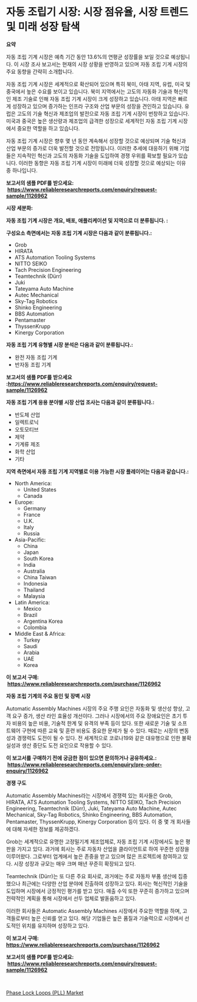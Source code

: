 <p><h1>자동 조립기 시장: 시장 점유율, 시장 트렌드 및 미래 성장 탐색</h1></p><p><strong>요약</strong></p>
<p><p>자동 조립 기계 시장은 예측 기간 동안 13.6%의 연평균 성장률을 보일 것으로 예상됩니다. 이 시장 조사 보고서는 현재의 시장 상황을 반영하고 있으며 자동 조립 기계 시장의 주요 동향을 간략히 소개합니다.</p><p>자동 조립 기계 시장은 세계적으로 확산되어 있으며 특히 북미, 아태 지역, 유럽, 미국 및 중국에서 높은 수요를 보이고 있습니다. 북미 지역에서는 고도의 자동화 기술과 혁신적인 제조 기술로 인해 자동 조립 기계 시장이 크게 성장하고 있습니다. 아태 지역은 빠르게 성장하고 있으며 증가하는 인프라 구조와 산업 부문의 성장을 견인하고 있습니다. 유럽은 고도의 기술 혁신과 제조업의 발전으로 자동 조립 기계 시장이 번창하고 있습니다. 미국과 중국은 높은 생산량과 제조업의 급격한 성장으로 세계적인 자동 조립 기계 시장에서 중요한 역할을 하고 있습니다.</p><p>자동 조립 기계 시장은 향후 몇 년 동안 계속해서 성장할 것으로 예상되며 기술 혁신과 산업 부문의 증가로 더욱 발전할 것으로 전망됩니다. 이러한 추세에 대응하기 위해 기업들은 지속적인 혁신과 고도의 자동화 기술을 도입하여 경쟁 우위를 확보할 필요가 있습니다. 이러한 동향은 자동 조립 기계 시장이 미래에 더욱 성장할 것으로 예상되는 이유 중 하나입니다.</p></p>
<p><strong>보고서의 샘플 PDF를 받으세요: &nbsp;<a href="https://www.reliableresearchreports.com/enquiry/request-sample/1126962">https://www.reliableresearchreports.com/enquiry/request-sample/1126962</a></strong></p>
<p><strong>시장 세분화:</strong></p>
<p><strong> 자동 조립 기계 시장은 개요, 배포, 애플리케이션 및 지역으로 더 분류됩니다. :</strong></p>
<p><strong>구성요소 측면에서는 자동 조립 기계 시장은 다음과 같이 분류됩니다.:</strong></p>
<p><ul><li>Grob</li><li>HIRATA</li><li>ATS Automation Tooling Systems</li><li>NITTO SEIKO</li><li>Tach Precision Engineering</li><li>Teamtechnik (Dürr)</li><li>Juki</li><li>Tateyama Auto Machine</li><li>Autec Mechanical</li><li>Sky-Tag Robotics</li><li>Shinko Engineering</li><li>BBS Automation</li><li>Pentamaster</li><li>ThyssenKrupp</li><li>Kinergy Corporation</li></ul></p>
<p><strong> 자동 조립 기계 유형별 시장 분석은 다음과 같이 분류됩니다.:</strong></p>
<p><ul><li>완전 자동 조립 기계</li><li>반자동 조립 기계</li></ul></p>
<p><strong>보고서의 샘플 PDF를 받으세요 :<a href="https://www.reliableresearchreports.com/enquiry/request-sample/1126962">https://www.reliableresearchreports.com/enquiry/request-sample/1126962</a></strong></p>
<p><strong> 자동 조립 기계 응용 분야별 시장 산업 조사는 다음과 같이 분류됩니다.:</strong></p>
<p><ul><li>반도체 산업</li><li>일렉트로닉</li><li>오토모티브</li><li>제약</li><li>기계류 제조</li><li>화학 산업</li><li>기타</li></ul></p>
<p><strong>지역 측면에서 자동 조립 기계 지역별로 이용 가능한 시장 플레이어는 다음과 같습니다.:</strong></p>
<p><ul>
    <li>
        North America:
        <ul>
            <li>United States</li>
            <li>Canada</li>
        </ul>
    </li>
    <li>
        Europe:
        <ul>
            <li>Germany</li>
            <li>France</li>
            <li>U.K.</li>
            <li>Italy</li>
            <li>Russia</li>
        </ul>
    </li>
    <li>
        Asia-Pacific:
        <ul>
            <li>China</li>
            <li>Japan</li>
            <li>South Korea</li>
            <li>India</li>
            <li>Australia</li>
            <li>China Taiwan</li>
            <li>Indonesia</li>
            <li>Thailand</li>
            <li>Malaysia</li>
        </ul>
    </li>
    <li>
        Latin America:
        <ul>
            <li>Mexico</li>
            <li>Brazil</li>
            <li>Argentina Korea</li>
            <li>Colombia</li>
        </ul>
    </li>
    <li>
        Middle East & Africa:
        <ul>
            <li>Turkey</li>
            <li>Saudi</li>
            <li>Arabia</li>
            <li>UAE</li>
            <li>Korea</li>
        </ul>
    </li>
    </ul></p>
<p><strong>이 보고서 구매: &nbsp;<a href="https://www.reliableresearchreports.com/purchase/1126962">https://www.reliableresearchreports.com/purchase/1126962</a></strong></p>
<p><strong>자동 조립 기계의 주요 동인 및 장벽 시장</strong></p>
<p><p>Automatic Assembly Machines 시장의 주요 주행 요인은 자동화 및 생산성 향상, 고객 요구 증가, 생산 라인 효율성 개선이다. 그러나 시장에서의 주요 장애요인은 초기 투자 비용의 높은 비용, 기술적 한계 및 유격의 부족 등이 있다. 또한 새로운 기술 및 소프트웨어 구현에 따른 교육 및 훈련 비용도 중요한 문제가 될 수 있다. 때로는 시장의 변동성과 경쟁력도 도전이 될 수 있다. 전 세계적으로 코로나19와 같은 대유행으로 인한 불확실성과 생산 중단도 도전 요인으로 작용할 수 있다.</p></p>
<p><strong>이 보고서를 구매하기 전에 궁금한 점이 있으면 문의하거나 공유하세요.: &nbsp;<a href="https://www.reliableresearchreports.com/enquiry/pre-order-enquiry/1126962">https://www.reliableresearchreports.com/enquiry/pre-order-enquiry/1126962</a></strong></p>
<p><strong>경쟁 구도</strong></p>
<p><p>Automatic Assembly Machines라는 시장에서 경쟁력 있는 회사들은 Grob, HIRATA, ATS Automation Tooling Systems, NITTO SEIKO, Tach Precision Engineering, Teamtechnik (Dürr), Juki, Tateyama Auto Machine, Autec Mechanical, Sky-Tag Robotics, Shinko Engineering, BBS Automation, Pentamaster, ThyssenKrupp, Kinergy Corporation 등이 있다. 이 중 몇 개 회사들에 대해 자세한 정보를 제공하겠다.</p><p>Grob는 세계적으로 유명한 고정밀기계 제조업체로, 자동 조립 기계 시장에서도 높은 평판을 가지고 있다. 과거에 회사는 주로 자동차 산업을 클라이언트로 하여 꾸준한 성장을 이루어왔다. 그로부터 업계에서 높은 존중을 받고 있으며 많은 프로젝트에 참여하고 있다. 시장 성장과 규모는 매우 크며 매년 꾸준히 확장되고 있다.</p><p>Teamtechnik (Dürr)는 또 다른 주요 회사로, 과거에는 주로 자동차 부품 생산에 집중했으나 최근에는 다양한 산업 분야에 진출하여 성장하고 있다. 회사는 혁신적인 기술을 도입하며 시장에서 긍정적인 평가를 받고 있다. 매출 수익 또한 꾸준히 증가하고 있으며 전략적인 계획을 통해 시장에서 선두 업체로 발돋움하고 있다.</p><p>이러한 회사들은 Automatic Assembly Machines 시장에서 주요한 역할을 하며, 고객들로부터 높은 신뢰를 얻고 있다. 해당 기업들은 높은 품질과 기술력으로 시장에서 선도적인 위치를 유지하며 성장하고 있다.</p></p>
<p><strong>이 보고서 구매: &nbsp; <a href="https://www.reliableresearchreports.com/purchase/1126962">https://www.reliableresearchreports.com/purchase/1126962</a></strong></p>
<p><strong>보고서의 샘플 PDF를 받으세요: &nbsp;<a href="https://www.reliableresearchreports.com/enquiry/request-sample/1126962">https://www.reliableresearchreports.com/enquiry/request-sample/1126962</a></strong><strong></strong></p>
<p>&nbsp;</p>
<p><p><a href="https://github.com/PeterParrish5/Market-Research-Report-List-4/blob/main/phase-lock-loops-pll-market.md">Phase Lock Loops (PLL) Market</a></p></p>